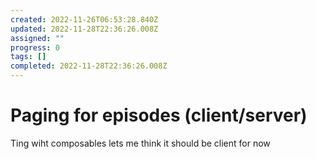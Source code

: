 ```yaml
---
created: 2022-11-26T06:53:28.840Z
updated: 2022-11-28T22:36:26.008Z
assigned: ""
progress: 0
tags: []
completed: 2022-11-28T22:36:26.008Z
---
```


# Paging for episodes (client/server)

Ting wiht composables lets me think it should be client for now
